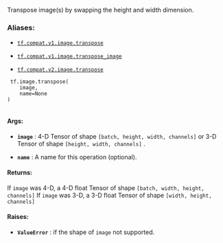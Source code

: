 Transpose image(s) by swapping the height and width dimension.



### Aliases:

- [ `tf.compat.v1.image.transpose` ](/api_docs/python/tf/image/transpose)

- [ `tf.compat.v1.image.transpose_image` ](/api_docs/python/tf/image/transpose)

- [ `tf.compat.v2.image.transpose` ](/api_docs/python/tf/image/transpose)



```
 tf.image.transpose(
    image,
    name=None
)
 
```



#### Args:

- **`image`** : 4-D Tensor of shape  `[batch, height, width, channels]`  or 3-D Tensor
of shape  `[height, width, channels]` .

- **`name`** : A name for this operation (optional).



#### Returns:
If  `image`  was 4-D, a 4-D float Tensor of shape
 `[batch, width, height, channels]` 
 If  `image`  was 3-D, a 3-D float Tensor of shape
 `[width, height, channels]` 



#### Raises:

- **`ValueError`** : if the shape of  `image`  not supported.

